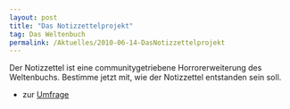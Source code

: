 ```yaml
---
layout: post
title: "Das Notizzettelprojekt"
tag: Das Weltenbuch
permalink: /Aktuelles/2010-06-14-DasNotizzettelprojekt
---
```


Der Notizzettel ist eine communitygetriebene Horrorerweiterung des Weltenbuchs. Bestimme jetzt mit, wie der Notizzettel entstanden sein soll.

- zur [Umfrage](http://tanelorn.net/index.php/topic,55568.0.html)


